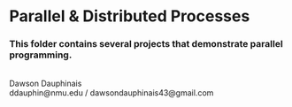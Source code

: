 # Parallel & Distributed Processes
### This folder contains several projects that demonstrate parallel programming.
<br>
Dawson Dauphinais <br>
ddauphin@nmu.edu / dawsondauphinais43@gmail.com


